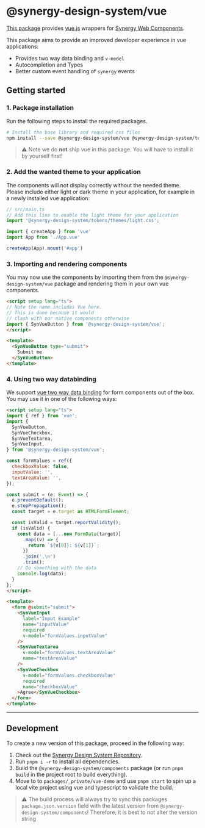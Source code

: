 # @synergy-design-system/vue

[This package](https://github.com/synergy-design-system/synergy-design-system/tree/main/packages/vue) provides [vue.js](https://vuejs.org/) wrappers for [Synergy Web Components](https://github.com/synergy-design-system/synergy-design-system/tree/main/packages/components).

This package aims to provide an improved developer experience in vue applications:

- Provides two way data binding and `v-model`
- Autocompletion and Types
- Better custom event handling of `synergy` events

## Getting started

### 1. Package installation

Run the following steps to install the required packages.

```bash
# Install the base library and required css files
npm install --save @synergy-design-system/vue @synergy-design-system/tokens
```

> ⚠️ Note we do **not** ship vue in this package.
> You will have to install it by yourself first!

### 2. Add the wanted theme to your application

The components will not display correctly without the needed theme. Please include either light or dark theme in your application, for example in a newly installed vue application:

```ts
// src/main.ts
// Add this line to enable the light theme for your application
import '@synergy-design-system/tokens/themes/light.css';

import { createApp } from 'vue'
import App from './App.vue'

createApp(App).mount('#app')
```

### 3. Importing and rendering components

You may now use the components by importing them from the `@synergy-design-system/vue` package and rendering them in your own vue components.

```html
<script setup lang="ts">
// Note the name includes Vue here.
// This is done because it would
// clash with our native components otherwise
import { SynVueButton } from '@synergy-design-system/vue';
</script>

<template>
  <SynVueButton type="submit">
    Submit me
  </SynVueButton>
</template>
```

### 4. Using two way databinding

We support [vue two way data binding](https://vuejs.org/guide/components/v-model.html) for form components out of the box.
You may use it in one of the following ways:

```html
<script setup lang="ts">
import { ref } from 'vue';
import {
  SynVueButton,
  SynVueCheckbox,
  SynVueTextarea,
  SynVueInput,
} from '@synergy-design-system/vue';

const formValues = ref({
  checkboxValue: false,
  inputValue: '',
  textAreaValue: '',
});

const submit = (e: Event) => {
  e.preventDefault();
  e.stopPropagation();
  const target = e.target as HTMLFormElement;

  const isValid = target.reportValidity();
  if (isValid) {
    const data = [...new FormData(target)]
      .map((v) => {
        return `${v[0]}: ${v[1]}`;
      })
      .join(',\n')
      .trim();
    // Do something with the data
    console.log(data);
  }
};
</script>

<template>
  <form @submit="submit">
    <SynVueInput
      label="Input Example"
      name="inputValue"
      required
      v-model="formValues.inputValue"
    />
    <SynVueTextarea
      v-model="formValues.textAreaValue"
      name="textAreaValue"
    />
    <SynVueCheckbox
      v-model="formValues.checkboxValue"
      required
      name="checkboxValue"
    >Agree</SynVueCheckbox>
  </form>
</template>
```

---

## Development

To create a new version of this package, proceed in the following way:

1. Check out the [Synergy Design System Repository](https://github.com/synergy-design-system/synergy).
2. Run `pnpm i -r` to install all dependencies.
3. Build the `@synergy-design-system/components` package (or run `pnpm build` in the project root to build everything).
4. Move to to `packages/_private/vue-demo` and use `pnpm start` to spin up a local vite project using vue and typescript to validate the build.

> ⚠️ The build process will always try to sync this packages `package.json.version` field with the latest version from `@synergy-design-system/components`!
> Therefore, it is best to not alter the version string

